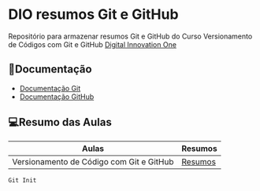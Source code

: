# DIO resumos Git e GitHub

Repositório para armazenar resumos Git e GitHub do Curso Versionamento de Códigos com Git e GitHub
[Digital Innovation One](https://www.dio.me/users/taoliveira82)

## 📔Documentação

- [Documentação Git](https://git-scm.com/doc)
- [Documentação GitHub](https://docs.github.com/pt)

## 💻Resumo das Aulas

| Aulas                                    | Resumos                                                                  |
| ---------------------------------------- | ------------------------------------------------------------------------ |
| Versionamento de Código com Git e GitHub | [Resumos](docs/Versionamento%20de%20Código%20com%20Git%20e%20GitHub.pdf) |

```
Git Init
```
